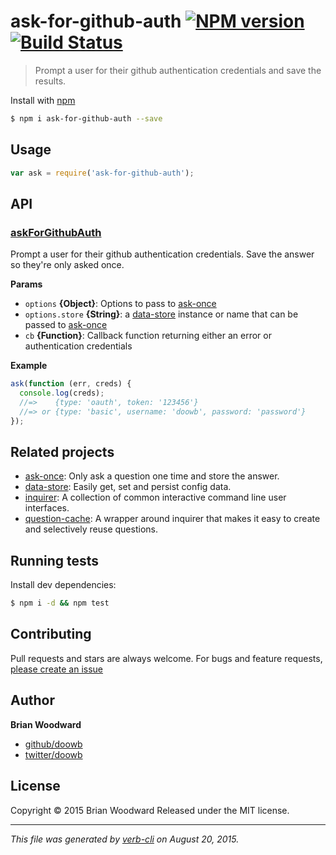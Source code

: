 # ask-for-github-auth [![NPM version](https://badge.fury.io/js/ask-for-github-auth.svg)](http://badge.fury.io/js/ask-for-github-auth)  [![Build Status](https://travis-ci.org/doowb/ask-for-github-auth.svg)](https://travis-ci.org/doowb/ask-for-github-auth)

> Prompt a user for their github authentication credentials and save the results.

Install with [npm](https://www.npmjs.com/)

```sh
$ npm i ask-for-github-auth --save
```

## Usage

```js
var ask = require('ask-for-github-auth');
```

## API

### [askForGithubAuth](index.js#L60)

Prompt a user for their github authentication credentials. Save the answer so they're only asked once.

**Params**

* `options` **{Object}**: Options to pass to [ask-once](https://github.com/doowb/ask-once)
* `options.store` **{String}**: a [data-store](https://github.com/jonschlinkert/data-store) instance or name that can be passed to [ask-once](https://github.com/doowb/ask-once)
* `cb` **{Function}**: Callback function returning either an error or authentication credentials

**Example**

```js
ask(function (err, creds) {
  console.log(creds);
  //=>    {type: 'oauth', token: '123456'}
  //=> or {type: 'basic', username: 'doowb', password: 'password'}
});
```

## Related projects

* [ask-once](https://github.com/doowb/ask-once): Only ask a question one time and store the answer.
* [data-store](https://github.com/jonschlinkert/data-store): Easily get, set and persist config data.
* [inquirer](https://github.com/sboudrias/Inquirer.js#readme): A collection of common interactive command line user interfaces.
* [question-cache](https://github.com/jonschlinkert/question-cache): A wrapper around inquirer that makes it easy to create and selectively reuse questions.

## Running tests

Install dev dependencies:

```sh
$ npm i -d && npm test
```

## Contributing

Pull requests and stars are always welcome. For bugs and feature requests, [please create an issue](https://github.com/doowb/ask-for-github-auth/issues/new)

## Author

**Brian Woodward**

+ [github/doowb](https://github.com/doowb)
+ [twitter/doowb](http://twitter.com/doowb)

## License

Copyright © 2015 Brian Woodward
Released under the MIT license.

***

_This file was generated by [verb-cli](https://github.com/assemble/verb-cli) on August 20, 2015._